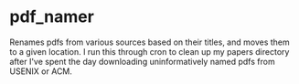 pdf_namer
=========

Renames pdfs from various sources based on their titles, and moves them to a given location.  I run this through cron to clean up my papers directory after I've spent the day downloading uninformatively named pdfs from USENIX or ACM.
